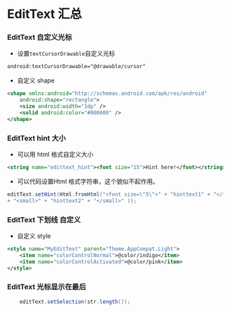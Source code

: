 EditText 汇总
============
### EditText 自定义光标

- 设置`textCursorDrawable`自定义光标

```xml
android:textCursorDrawable="@drawable/cursor"
```

- 自定义 shape

```xml
<shape xmlns:android="http://schemas.android.com/apk/res/android"
    android:shape="rectangle">
    <size android:width="1dp" />
    <solid android:color="#000000" />
</shape>
```
### EditText hint 大小

- 可以用 html 格式自定义大小

```xml
<string name="edittext_hint"><font size="15">Hint here!</font></string>
```

- 可以代码设置Html 格式字符串，这个貌似不起作用。

```java
editText.setHint(Html.fromHtml("<font size=\"5\">" + "hinttext1" + "</font>" 
+ "<small>" + "hinttext2" + "</small>" )); 
```

### EditText 下划线 自定义
- 自定义 style
```xml
<style name="MyEditText" parent="Theme.AppCompat.Light"> 
    <item name="colorControlNormal">@color/indigo</item> 
    <item name="colorControlActivated">@color/pink</item>
</style>
```

### EditText 光标显示在最后

```java
    editText.setSelection(str.length());
```

